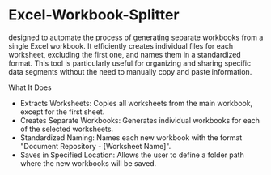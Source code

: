# Excel-Workbook-Splitter

designed to automate the process of generating separate workbooks from a single Excel workbook. It efficiently creates individual files for each worksheet, excluding the first one, and names them in a standardized format. This tool is particularly useful for organizing and sharing specific data segments without the need to manually copy and paste information.

What It Does
* Extracts Worksheets: Copies all worksheets from the main workbook, except for the first sheet.
* Creates Separate Workbooks: Generates individual workbooks for each of the selected worksheets.
* Standardized Naming: Names each new workbook with the format "Document Repository - [Worksheet Name]".
* Saves in Specified Location: Allows the user to define a folder path where the new workbooks will be saved.
